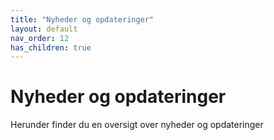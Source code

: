 ```yaml
---
title: "Nyheder og opdateringer"
layout: default
nav_order: 12
has_children: true
---
```

# **Nyheder og opdateringer**

Herunder finder du en oversigt over nyheder og opdateringer 

